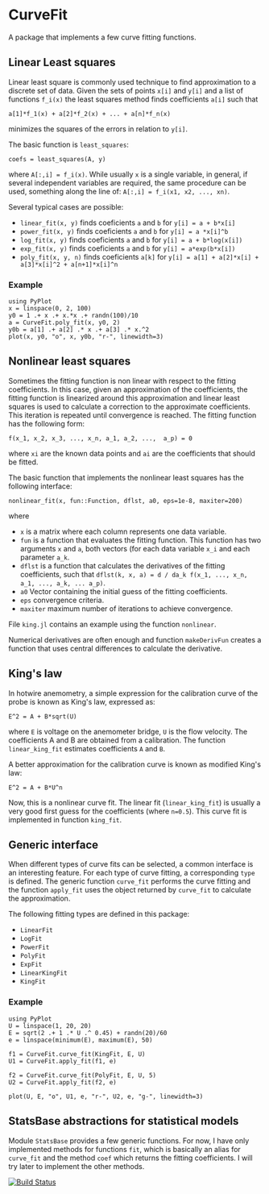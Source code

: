 # CurveFit

A package that implements a few curve fitting functions.

## Linear Least squares

Linear least square is commonly used technique to find approximation to a discrete
set of data. Given the sets of points `x[i]` and `y[i]` and a list of functions `f_i(x)`
the least squares method finds coefficients `a[i]` such that

```
a[1]*f_1(x) + a[2]*f_2(x) + ... + a[n]*f_n(x)
```
minimizes the squares of the errors in relation to `y[i]`.

The basic function is `least_squares`:
```
coefs = least_squares(A, y)
```
where `A[:,i] = f_i(x)`. While usually `x` is a single variable, in general, if several
independent variables are required, the same procedure can be used, something along the line of: 
`A[:,i] = f_i(x1, x2, ..., xn)`.

Several typical cases are possible:
 * `linear_fit(x, y)` finds coeficients `a` and `b` for `y[i] = a + b*x[i]`
 * `power_fit(x, y)` finds coeficients `a` and `b` for `y[i] = a *x[i]^b`
 * `log_fit(x, y)` finds coeficients `a` and `b` for `y[i] = a + b*log(x[i])`
 * `exp_fit(x, y)` finds coeficients `a` and `b` for `y[i] = a*exp(b*x[i])`
 * `poly_fit(x, y, n)` finds coeficients `a[k]`  for 
   `y[i] = a[1] + a[2]*x[i] + a[3]*x[i]^2 + a[n+1]*x[i]^n`

### Example
```
using PyPlot
x = linspace(0, 2, 100)
y0 = 1 .+ x .+ x.*x .+ randn(100)/10
a = CurveFit.poly_fit(x, y0, 2)
y0b = a[1] .+ a[2] .* x .+ a[3] .* x.^2 
plot(x, y0, "o", x, y0b, "r-", linewidth=3)
```

## Nonlinear least squares

Sometimes the fitting function is non linear with respect to the  fitting coefficients. In this case, given
an approximation of the coefficients, the fitting function is linearized around this 
approximation and linear least squares is used to calculate a correction to the approximate coefficients. This iteration is repeated until convergence is 
reached. The fitting function has the following form:
```
f(x_1, x_2, x_3, ..., x_n, a_1, a_2, ...,  a_p) = 0
```
where `xi` are the known data points and `ai` are the coefficients that 
should be fitted. 

The basic function that implements the nonlinear least squares has the following 
interface:
```
nonlinear_fit(x, fun::Function, dflst, a0, eps=1e-8, maxiter=200)
```
where 
 * `x` is a matrix where each column represents one data variable.
 * `fun` is a function that evaluates the fitting function. This function 
   has two arguments `x` and `a`, both vectors (for each data variable `x_i` and each parameter `a_k`.
 * `dflst` is a function that calculates the derivatives of the fitting coefficients, 
  such that `dflst(k, x, a) = d / da_k f(x_1, ..., x_n, a_1, ..., a_k, ... a_p)`.
 * `a0` Vector containing the initial guess of the fitting coefficients.
 * `eps` convergence criteria.
 * `maxiter` maximum number of iterations to achieve convergence.

File `king.jl` contains an example using the function `nonlinear`.

Numerical derivatives are often enough and function `makeDerivFun` creates
a function that uses central differences to calculate the derivative.

## King's law

In hotwire anemometry, a simple expression for the calibration curve of the probe 
is known as King's law, expressed as:
```
E^2 = A + B*sqrt(U)
```
where `E` is voltage on the anemometer bridge, `U` is the flow velocity.
The coefficients A and B are obtained from a calibration. The function
`linear_king_fit` estimates coefficients `A` and `B`.

A better approximation for the calibration curve is known as modified
King's law:
```
E^2 = A + B*U^n
```
Now, this is a nonlinear curve fit. The linear fit (`linear_king_fit`) is usually
a very good first guess for the coefficients (where `n=0.5`). This curve fit is 
implemented in function `king_fit`.





## Generic interface

When different types of curve fits can be selected, a common interface is an interesting
 feature. For each type of curve fitting, a corresponding `type` is defined. 
The generic function `curve_fit`  performs the curve fitting and the 
function `apply_fit` uses the object returned by `curve_fit` to calculate 
the approximation.

The following fitting types are defined in this package:
 * `LinearFit`
 * `LogFit`
 * `PowerFit`
 * `PolyFit`
 * `ExpFit`
 * `LinearKingFit`
 * `KingFit`


### Example
```
using PyPlot
U = linspace(1, 20, 20)
E = sqrt(2 .+ 1 .* U .^ 0.45) + randn(20)/60
e = linspace(minimum(E), maximum(E), 50)

f1 = CurveFit.curve_fit(KingFit, E, U)
U1 = CurveFit.apply_fit(f1, e)

f2 = CurveFit.curve_fit(PolyFit, E, U, 5)
U2 = CurveFit.apply_fit(f2, e)

plot(U, E, "o", U1, e, "r-", U2, e, "g-", linewidth=3)
```

## StatsBase abstractions for statistical models

Module `StatsBase` provides a few generic functions. For now,  I have only implemented
methods for functions `fit`, which is basically an alias for `curve_fit` and 
the method `coef` which returns the fitting coefficients. I will try later to 
implement the other methods.




[![Build Status](https://travis-ci.org/pjabardo/CurveFit.jl.svg)](https://travis-ci.org/pjabardo/CurveFit.jl)
